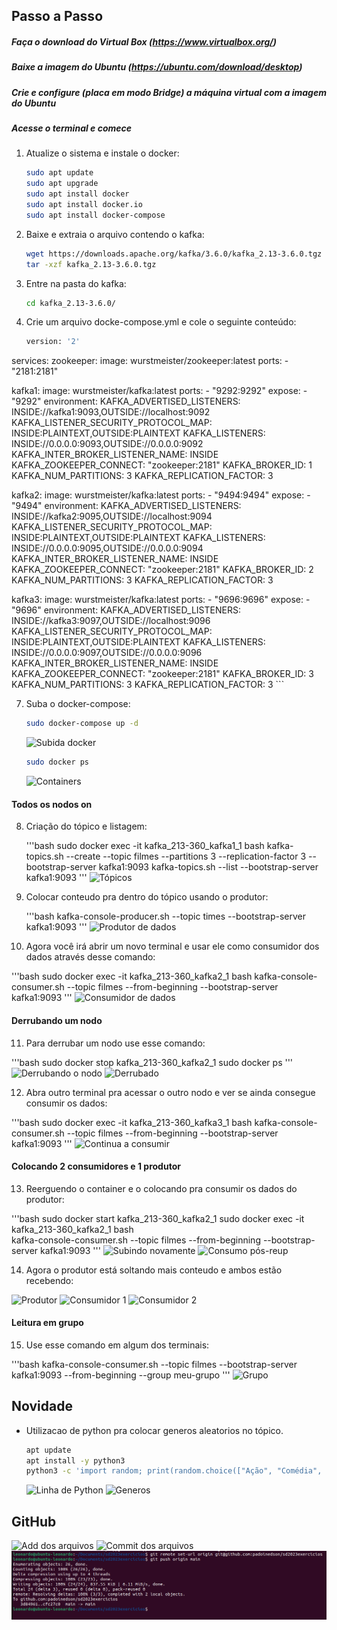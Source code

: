 ## Passo a Passo

##### Faça o download do Virtual Box (https://www.virtualbox.org/)

##### Baixe a imagem do Ubuntu (https://ubuntu.com/download/desktop)

##### Crie e configure (placa em modo Bridge) a máquina virtual com a imagem do Ubuntu

##### Acesse o terminal e comece

1. Atualize o sistema e instale o docker:
    ```bash
    sudo apt update
    sudo apt upgrade
    sudo apt install docker
    sudo apt install docker.io
    sudo apt install docker-compose
    ```

2. Baixe e extraia o arquivo contendo o kafka:
    ```bash
    wget https://downloads.apache.org/kafka/3.6.0/kafka_2.13-3.6.0.tgz
    tar -xzf kafka_2.13-3.6.0.tgz
    ```

5. Entre na pasta do kafka:
    ```bash
    cd kafka_2.13-3.6.0/
    ```

6. Crie um arquivo docke-compose.yml e cole o seguinte conteúdo:
    ```bash
    version: '2'
services:
  zookeeper:
    image: wurstmeister/zookeeper:latest
    ports:
     - "2181:2181"

  kafka1:
    image: wurstmeister/kafka:latest
    ports:
     - "9292:9292"
    expose:
     - "9292"
    environment:
      KAFKA_ADVERTISED_LISTENERS: INSIDE://kafka1:9093,OUTSIDE://localhost:9092
      KAFKA_LISTENER_SECURITY_PROTOCOL_MAP: INSIDE:PLAINTEXT,OUTSIDE:PLAINTEXT
      KAFKA_LISTENERS: INSIDE://0.0.0.0:9093,OUTSIDE://0.0.0.0:9092
      KAFKA_INTER_BROKER_LISTENER_NAME: INSIDE
      KAFKA_ZOOKEEPER_CONNECT: "zookeeper:2181"
      KAFKA_BROKER_ID: 1
      KAFKA_NUM_PARTITIONS: 3
      KAFKA_REPLICATION_FACTOR: 3

  kafka2:
    image: wurstmeister/kafka:latest
    ports:
     - "9494:9494"
    expose:
     - "9494"
    environment:
      KAFKA_ADVERTISED_LISTENERS: INSIDE://kafka2:9095,OUTSIDE://localhost:9094
      KAFKA_LISTENER_SECURITY_PROTOCOL_MAP: INSIDE:PLAINTEXT,OUTSIDE:PLAINTEXT
      KAFKA_LISTENERS: INSIDE://0.0.0.0:9095,OUTSIDE://0.0.0.0:9094
      KAFKA_INTER_BROKER_LISTENER_NAME: INSIDE
      KAFKA_ZOOKEEPER_CONNECT: "zookeeper:2181"
      KAFKA_BROKER_ID: 2
      KAFKA_NUM_PARTITIONS: 3
      KAFKA_REPLICATION_FACTOR: 3

  kafka3:
    image: wurstmeister/kafka:latest
    ports:
     - "9696:9696"
    expose:
     - "9696"
    environment:
      KAFKA_ADVERTISED_LISTENERS: INSIDE://kafka3:9097,OUTSIDE://localhost:9096
      KAFKA_LISTENER_SECURITY_PROTOCOL_MAP: INSIDE:PLAINTEXT,OUTSIDE:PLAINTEXT
      KAFKA_LISTENERS: INSIDE://0.0.0.0:9097,OUTSIDE://0.0.0.0:9096
      KAFKA_INTER_BROKER_LISTENER_NAME: INSIDE
      KAFKA_ZOOKEEPER_CONNECT: "zookeeper:2181"
      KAFKA_BROKER_ID: 3
      KAFKA_NUM_PARTITIONS: 3
      KAFKA_REPLICATION_FACTOR: 3
    ```

7. Suba o docker-compose:
    
    ```bash
    sudo docker-compose up -d
    ```
    ![Subida docker](/images/dockerup.png)
    
    ```bash
    sudo docker ps
    ```
    ![Containers](/images/containers.png)

#### Todos os nodos on

8. Criação do tópico e listagem:
    
    '''bash
    sudo docker exec -it kafka_213-360_kafka1_1 bash
    kafka-topics.sh --create --topic filmes --partitions 3 --replication-factor 3 --bootstrap-server kafka1:9093
    kafka-topics.sh --list --bootstrap-server kafka1:9093
    '''
    ![Tópicos](/images/topicos.png)
    
9. Colocar conteudo pra dentro do tópico usando o produtor:

   '''bash
   kafka-console-producer.sh --topic times --bootstrap-server kafka1:9093
   '''
   ![Produtor de dados](/images/inputdedados.png)
   
10. Agora você irá abrir um novo terminal e usar ele como consumidor dos dados através desse comando:
   
   '''bash
   sudo docker exec -it kafka_213-360_kafka2_1 bash
   kafka-console-consumer.sh --topic filmes --from-beginning --bootstrap-server kafka1:9093
   '''
   ![Consumidor de dados](/images/consumidor.png)
   
   
#### Derrubando um nodo

11. Para derrubar um nodo use esse comando:
   
   '''bash
   sudo docker stop kafka_213-360_kafka2_1
   sudo docker ps
   '''
   ![Derrubando o nodo](/images/stopcontainer.png)
   ![Derrubado](/images/derrubado.png)
   
12. Abra outro terminal pra acessar o outro nodo e ver se ainda consegue consumir os dados:

   '''bash
   sudo docker exec -it kafka_213-360_kafka3_1 bash
   kafka-console-consumer.sh --topic filmes --from-beginning --bootstrap-server kafka1:9093
   '''
   ![Continua a consumir](/images/consumo3.png)
   
#### Colocando 2 consumidores e 1 produtor

13. Reerguendo o container e o colocando pra consumir os dados do produtor:
   
   '''bash
   sudo docker start kafka_213-360_kafka2_1
   sudo docker exec -it kafka_213-360_kafka2_1 bash   
   kafka-console-consumer.sh --topic filmes --from-beginning --bootstrap-server kafka1:9093
   '''
   ![Subindo novamente](/images/reupdocontainer.png)
   ![Consumo pós-reup](/images/consumo2posreup.png)

14. Agora o produtor está soltando mais conteudo e ambos estão recebendo:

   ![Produtor](/images/produtor.png)
   ![Consumidor 1](/images/consumidor2.png)
   ![Consumidor 2](/images/consumidor3.png)
   
#### Leitura em grupo

15. Use esse comando em algum dos terminais:

   '''bash
   kafka-console-consumer.sh --topic filmes --bootstrap-server kafka1:9093 --from-beginning --group meu-grupo
   '''
   ![Grupo](/images/grupo.png)   
   
## Novidade

- Utilizacao de python pra colocar generos aleatorios no tópico.

    ```bash
    apt update
    apt install -y python3
    python3 -c 'import random; print(random.choice(["Ação", "Comédia", "Drama"]))' | kafka-console-producer.sh --topic filmes --bootstrap-server kafka1:9093
    ```

    ![Linha de Python](/images/python.png)
    ![Generos](/images/generosaleatorios.png)
    
## GitHub

![Add dos arquivos](images/git-add.png)
![Commit dos arquivos](images/git-commit.png)
![Push dos arquivos](images/git-push.png)






